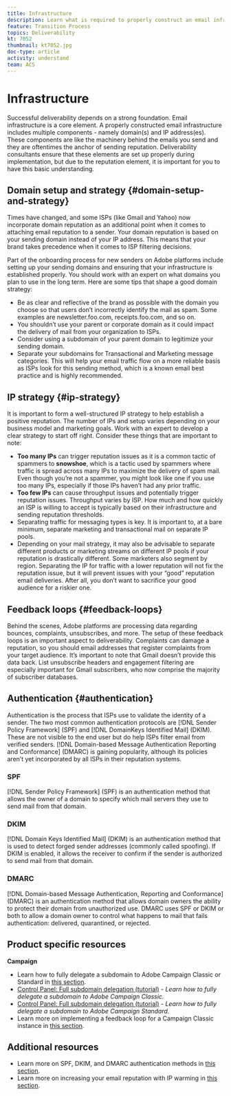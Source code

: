 ```yaml
---
title: Infrastructure
description: Learn what is required to properly construct an email infrastructure. 
feature: Transition Process
topics: Deliverability
kt: 7052
thumbnail: kt7052.jpg
doc-type: article
activity: understand
team: ACS
---
```


# Infrastructure

Successful deliverability depends on a strong foundation. Email infrastructure is a core element. A properly constructed email infrastructure includes multiple components - namely domain(s) and IP address(es). These components are like the machinery behind the emails you send and they are oftentimes the anchor of sending reputation. Deliverability consultants ensure that these elements are set up properly during implementation, but due to the reputation element, it is important for you to have this basic understanding.

## Domain setup and strategy {#domain-setup-and-strategy}

Times have changed, and some ISPs (like Gmail and Yahoo) now incorporate domain reputation as an additional point when it comes to attaching email reputation to a sender. Your domain reputation is based on your sending domain instead of your IP address. This means that your brand takes precedence when it comes to ISP filtering decisions.

Part of the onboarding process for new senders on Adobe platforms include setting up your sending domains and ensuring that your infrastructure is established properly. You should work with an expert on what domains you plan to use in the long term. Here are some tips that shape a good domain strategy:

* Be as clear and reflective of the brand as possible with the domain you choose so that users don’t incorrectly identify the mail as spam. Some examples are newsletter.foo.com, receipts.foo.com, and so on.
* You shouldn’t use your parent or corporate domain as it could impact the delivery of mail from your organization to ISPs.
* Consider using a subdomain of your parent domain to legitimize your sending domain.
* Separate your subdomains for Transactional and Marketing message categories. This will help your email traffic flow on a more reliable basis as ISPs look for this sending method, which is a known email best practice and is highly recommended.

## IP strategy {#ip-strategy}

It is important to form a well-structured IP strategy to help establish a positive reputation. The number of IPs and setup varies depending on your business model and marketing goals. Work with an expert to develop a clear strategy to start off right. Consider these things that are important to note:

* **Too many IPs** can trigger reputation issues as it is a common tactic of spammers to **snowshoe**, which is a tactic used by spammers where traffic is spread across many IPs to maximize the delivery of spam mail. Even though you’re not a spammer, you might look like one if you use too many IPs, especially if those IPs haven’t had any prior traffic.
* **Too few IPs** can cause throughput issues and potentially trigger reputation issues. Throughput varies by ISP. How much and how quickly an ISP is willing to accept is typically based on their infrastructure and sending reputation thresholds.
* Separating traffic for messaging types is key. It is important to, at a bare minimum, separate marketing and transactional mail on separate IP pools.
* Depending on your mail strategy, it may also be advisable to separate different products or marketing streams on different IP pools if your reputation is drastically different. Some marketers also segment by region. Separating the IP for traffic with a lower reputation will not fix the reputation issue, but it will prevent issues with your “good” reputation email deliveries. After all, you don’t want to sacrifice your good audience for a riskier one.

## Feedback loops {#feedback-loops}

Behind the scenes, Adobe platforms are processing data regarding bounces, complaints, unsubscribes, and more. The setup of these feedback loops is an important aspect to deliverability. Complaints can damage a reputation, so you should email addresses that register complaints from your target audience. It’s important to note that Gmail doesn’t provide this data back. List unsubscribe headers and engagement filtering are especially important for Gmail subscribers, who now comprise the majority of subscriber databases.

## Authentication {#authentication}

Authentication is the process that ISPs use to validate the identity of a sender. The two most common authentication protocols are [!DNL Sender Policy Framework] (SPF) and [!DNL DomainKeys Identified Mail] (DKIM). These are not visible to the end user but do help ISPs filter email from verified senders. [!DNL Domain-based Message Authentication Reporting and Conformance] (DMARC) is gaining popularity, although its policies aren’t yet incorporated by all ISPs in their reputation systems.

### SPF

[!DNL Sender Policy Framework] (SPF) is an authentication method that allows the owner of a domain to specify which mail servers they use to send mail from that domain.

### DKIM

[!DNL Domain Keys Identified Mail] (DKIM) is an authentication method that is used to detect forged sender addresses (commonly called spoofing). If DKIM is enabled, it allows the receiver to confirm if the sender is authorized to send mail from that domain.

### DMARC

[!DNL Domain-based Message Authentication, Reporting and Conformance] (DMARC) is an authentication method that allows domain owners the ability to protect their domain from unauthorized use. DMARC uses SPF or DKIM or both to allow a domain owner to control what happens to mail that fails authentication: delivered, quarantined, or rejected.

## Product specific resources

**Campaign**

* Learn how to fully delegate a subdomain to Adobe Campaign Classic or Standard in [this section](/help/additional-resources/ac-domain-name-setup.md).
* [Control Panel: Full subdomain delegation (tutorial)](https://experienceleague.corp.adobe.com/docs/campaign-classic-learn/control-panel/subdomains-and-certificates/subdomain-delegation.html) - *Learn how to fully delegate a subdomain to Adobe Campaign Classic.*
* [Control Panel: Full subdomain delegation (tutorial)](https://experienceleague.corp.adobe.com/docs/campaign-standard-learn/control-panel/subdomains-and-certificates/subdomain-delegation.html) - *Learn how to fully delegate a subdomain to Adobe Campaign Standard.*
* Learn more on implementing a feedback loop for a Campaign Classic instance in [this section](/help/additional-resources/acc-technical-recommendations.md#feedback-loop-acc).

## Additional resources

* Learn more on SPF, DKIM, and DMARC authentication methods in [this section](/help/additional-resources/authentication.md).
* Learn more on increasing your email reputation with IP warming in [this section](/help/additional-resources/increase-reputation-with-ip-warming.md).
